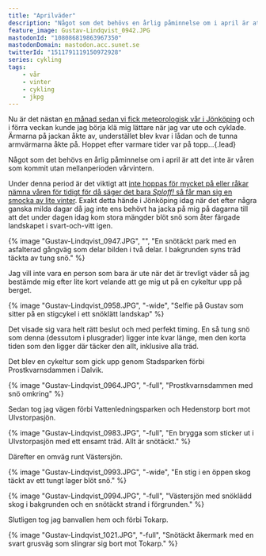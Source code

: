 ```yaml
---
title: "Aprilväder"
description: "Något som det behövs en årlig påminnelse om i april är att det inte är våren som kommit utan mellanperioden vårvintern"
feature_image: Gustav-Lindqvist_0942.JPG
mastodonId: "108086819863967350"
mastodonDomain: mastodon.acc.sunet.se
twitterId: "1511791119150972928"
series: cykling
tags:
    - vår
    - vinter
    - cykling
    - jkpg
---
```


Nu är det nästan [en månad sedan vi fick meteorologisk vår i Jönköping] och i förra veckan kunde jag börja klä mig lättare när jag var ute och cyklade. Ärmarna på jackan åkte av, understället blev kvar i lådan och de tunna armvärmarna åkte på. Hoppet efter varmare tider var på topp…{.lead}

Något som det behövs en årlig påminnelse om i april är att det inte är våren som kommit utan mellanperioden vårvintern.

Under denna period är det viktigt att [inte hoppas för mycket på eller råkar nämna våren för tidigt för då säger det bara *Sploff!* så får man sig en smocka av lite vinter][Vårdemort av Ellen Ekman på Instagram]. Exakt detta hände i Jönköping idag när det efter några ganska milda dagar då jag inte ens behövt ha jacka på mig på dagarna till att det under dagen idag kom stora mängder blöt snö som åter färgade landskapet i svart-och-vitt igen.

{% image "Gustav-Lindqvist_0947.JPG", "", "En snötäckt park med en asfalterad gångväg som delar bilden i två delar. I bakgrunden syns träd täckta av tung snö." %}

Jag vill inte vara en person som bara är ute när det är trevligt väder så jag bestämde mig efter lite kort velande att ge mig ut på en cykeltur upp på berget.

{% image "Gustav-Lindqvist_0958.JPG", "-wide", "Selfie på Gustav som sitter på en stigcykel i ett snöklätt landskap" %}

Det visade sig vara helt rätt beslut och med perfekt timing. En så tung snö som denna (dessutom i plusgrader) ligger inte kvar länge, men den korta tiden som den ligger där täcker den allt, inklusive alla träd.

Det blev en cykeltur som gick upp genom Stadsparken förbi Prostkvarnsdammen i Dalvik.

{% image "Gustav-Lindqvist_0964.JPG", "-full", "Prostkvarnsdammen med snö omkring" %}

Sedan tog jag vägen förbi Vattenledningsparken och Hedenstorp bort mot Ulvstorpasjön.

{% image "Gustav-Lindqvist_0983.JPG", "-full", "En brygga som sticker ut i Ulvstorpasjön med ett ensamt träd. Allt är snötäckt." %}

Därefter en omväg runt Västersjön.

{% image "Gustav-Lindqvist_0993.JPG", "-wide", "En stig i en öppen skog täckt av ett tungt lager blöt snö." %}

{% image "Gustav-Lindqvist_0994.JPG", "-full", "Västersjön med snöklädd skog i bakgrunden och en snötäckt strand i förgrunden." %}

Slutligen tog jag banvallen hem och förbi Tokarp.

{% image "Gustav-Lindqvist_1021.JPG", "-full", "Snötäckt åkermark med en svart grusväg som slingrar sig bort mot Tokarp." %}

[en månad sedan vi fick meteorologisk vår i Jönköping]: https://www.smhi.se/vader/observationer/ankomst-arstider/var/2022 "Ankomstkartor på SMHI"
[Vårdemort av Ellen Ekman på Instagram]: https://www.instagram.com/p/CbuPBpXMLpg/ "Vårdemort av Ellen Ekman på Instagram"
